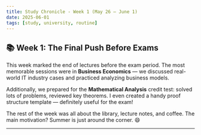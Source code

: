 ```yaml
---
title: Study Chronicle - Week 1 (May 26 – June 1)
date: 2025-06-01
tags: [study, university, routine]
---
```


## 📚 Week 1: The Final Push Before Exams

This week marked the end of lectures before the exam period. The most memorable sessions were in **Business Economics** — we discussed real-world IT industry cases and practiced analyzing business models.

Additionally, we prepared for the **Mathematical Analysis** credit test: solved lots of problems, reviewed key theorems. I even created a handy proof structure template — definitely useful for the exam!

The rest of the week was all about the library, lecture notes, and coffee. The main motivation? Summer is just around the corner. 😄

---


